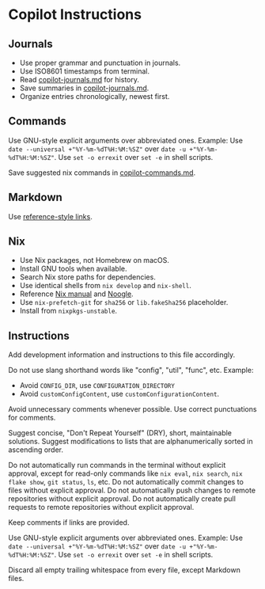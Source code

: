 # Copilot Instructions

## Journals

- Use proper grammar and punctuation in journals.
- Use ISO8601 timestamps from terminal.
- Read [copilot-journals.md](./copilot-journals.md) for history.
- Save summaries in [copilot-journals.md](./copilot-journals.md).
- Organize entries chronologically, newest first.

## Commands

Use GNU-style explicit arguments over abbreviated ones. Example: Use `date --universal +"%Y-%m-%dT%H:%M:%SZ"` over `date -u +"%Y-%m-%dT%H:%M:%SZ"`. Use `set -o errexit` over `set -e` in shell scripts.

Save suggested nix commands in [copilot-commands.md](./copilot-commands.md).

## Markdown

Use [reference-style links][reference-style-links].

## Nix

- Use Nix packages, not Homebrew on macOS.
- Install GNU tools when available.
- Search Nix store paths for dependencies.
- Use identical shells from `nix develop` and `nix-shell`.
- Reference [Nix manual][nix-manual] and [Noogle][noogle].
- Use `nix-prefetch-git` for `sha256` or `lib.fakeSha256` placeholder.
- Install from `nixpkgs-unstable`.

## Instructions

Add development information and instructions to this file accordingly.

Do not use slang shorthand words like "config", "util", "func", etc. Example:

- Avoid `CONFIG_DIR`, use `CONFIGURATION_DIRECTORY`
- Avoid `customConfigContent`, use `customConfigurationContent`.

Avoid unnecessary comments whenever possible. Use correct punctuations for comments.

Suggest concise, "Don't Repeat Yourself" (DRY), short, maintainable solutions.
Suggest modifications to lists that are alphanumerically sorted in ascending
order.

Do not automatically run commands in the terminal without explicit approval,
except for read-only commands like `nix eval`, `nix search`, `nix flake show`,
`git status`, `ls`, etc. Do not automatically commit changes to files without
explicit approval. Do not automatically push changes to remote repositories
without explicit approval. Do not automatically create pull requests to remote
repositories without explicit approval.

Keep comments if links are provided.

Use GNU-style explicit arguments over abbreviated ones. Example: Use `date --universal +"%Y-%m-%dT%H:%M:%SZ"` over `date -u +"%Y-%m-%dT%H:%M:%SZ"`. Use `set -o errexit` over `set -e` in shell scripts.

Discard all empty trailing whitespace from every file, except Markdown files.

[reference-style-links]: https://www.markdownguide.org/basic-syntax/#reference-style-links
[nix-manual]: https://nixos.org/manual/nix
[noogle]: https://noogle.dev
